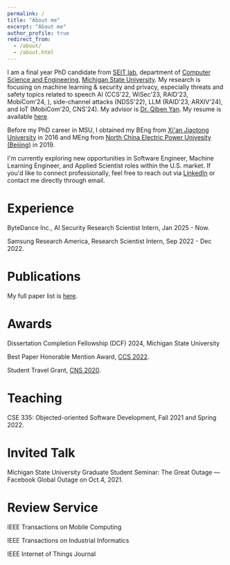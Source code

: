 ```yaml
---
permalink: /
title: "About me"
excerpt: "About me"
author_profile: true
redirect_from: 
  - /about/
  - /about.html
---
```


I am a final year PhD candidate from [SEIT lab](https://seit.egr.msu.edu/), department of [Computer Science and Engineering](https://cse.msu.edu/), [Michigan State University](https://msu.edu/). My research is focusing on machine learning & security and privacy, especially threats and safety topics related to speech AI (CCS'22, WiSec'23, RAID'23, MobiCom'24, ), side-channel attacks (NDSS'22), LLM (RAID'23, ARXIV'24), and IoT (MobiCom'20, CNS'24). My advisor is [Dr. Qiben Yan](https://cse.msu.edu/~qyan/). My resume is available [here](https://yuandaw.github.io//files/YuandaWang_CV.pdf).  

Before my PhD career in MSU, I obtained my BEng from [Xi'an Jiaotong University](http://en.xjtu.edu.cn/) in 2016 and MEng from [North China Electric Power Univesity (Beijing)](https://english.ncepu.edu.cn/) in 2019. 

I'm currently exploring new opportunities in Software Engineer, Machine Learning Engineer, and Applied Scientist roles within the U.S. market. If you'd like to connect professionally, feel free to reach out via [LinkedIn](https://www.linkedin.com/in/yuanda-wang-a52663179/) or contact me directly through email.

Experience
======
ByteDance Inc., AI Security Research Scientist Intern, Jan 2025 - Now.

Samsung Research America, Research Scientist Intern, Sep 2022 - Dec 2022.

Publications
======
My full paper list is [here](https://yuandaw.github.io/publications/).

Awards
======

Dissertation Completion Fellowship (DCF) 2024, Michigan State University

Best Paper Honorable Mention Award, [CCS 2022](https://www.sigsac.org/ccs/CCS2022/).

Student Travel Grant, [CNS 2020](https://cns2020.ieee-cns.org/).

Teaching
======
CSE 335: Objected-oriented Software Development, Fall 2021 and Spring 2022.  

Invited Talk
======
Michigan State University Graduate Student Seminar: The Great Outage — Facebook Global Outage on Oct.4, 2021.

Review Service
======
IEEE Transactions on Mobile Computing 

IEEE Transactions on Industrial Informatics

IEEE Internet of Things Journal

<script type='text/javascript' id='clustrmaps' src='//cdn.clustrmaps.com/map_v2.js?cl=04aa44&w=243&t=n&d=v7MlErWIlGyWy2W4NRYHD1iOxc-4713pg6VsacZGAFQ&co=a8d7f9&cmn=cc3a4d&cmo=ffffff'></script>